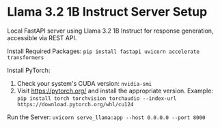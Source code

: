 # Llama 3.2 1B Instruct Server Setup

Local FastAPI server using Llama 3.2 1B Instruct for response generation, accessible via REST API.

Install Required Packages:
`pip install fastapi uvicorn accelerate transformers`

Install PyTorch:
1. Check your system's CUDA version:
   `nvidia-smi`
2. Visit https://pytorch.org/ and install the appropriate version. Example:
   `pip install torch torchvision torchaudio --index-url https://download.pytorch.org/whl/cu124`

Run the Server:
`uvicorn serve_llama:app --host 0.0.0.0 --port 8000`
